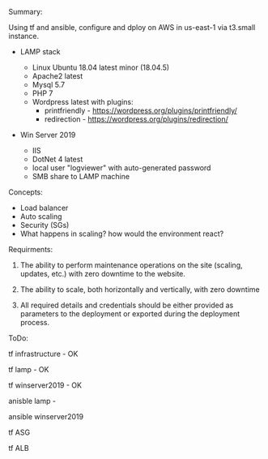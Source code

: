 Summary:

Using tf and ansible, configure and dploy on AWS in us-east-1 via t3.small instance.

* LAMP stack
    * Linux Ubuntu 18.04 latest minor (18.04.5)
    * Apache2 latest
    * Mysql 5.7
    * PHP 7
    * Wordpress latest with plugins:
        * printfriendly - https://wordpress.org/plugins/printfriendly/
        * redirection - https://wordpress.org/plugins/redirection/

* Win Server 2019
    * IIS
    * DotNet 4 latest
    * local user "logviewer" with auto-generated password
    * SMB share to LAMP machine

Concepts:
* Load balancer
* Auto scaling
* Security (SGs)
* What happens in scaling? how would the environment react?


Requirments:

1. The ability to perform maintenance operations on the site (scaling, updates, etc.) with zero downtime to the website.

2. The ability to scale, both horizontally and vertically, with zero downtime 

3. All required details and credentials should be either provided as parameters to the deployment or exported during the deployment process. 


ToDo:

tf infrastructure - OK

tf lamp - OK

tf winserver2019 - OK

anisble lamp - 

ansible winserver2019

tf ASG

tf ALB
